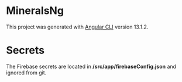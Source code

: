 # MineralsNg

This project was generated with [Angular CLI](https://github.com/angular/angular-cli) version 13.1.2.

# Secrets
The Firebase secrets are located in **/src/app/firebaseConfig.json** and ignored from git.
